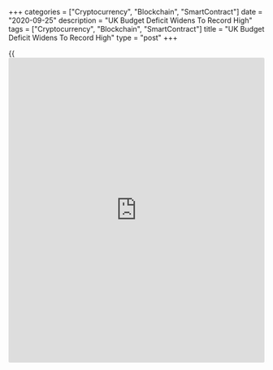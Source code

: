 +++
categories = ["Cryptocurrency", "Blockchain", "SmartContract"]
date = "2020-09-25"
description = "UK Budget Deficit Widens To Record High"
tags = ["Cryptocurrency", "Blockchain", "SmartContract"]
title = "UK Budget Deficit Widens To Record High"
type = "post"
+++

{{<iframe id="large-banner" src="https://www.bounty.group/#slide=27.0" width="100%" height="600" scrolling="no" style="border: 0px solid rgb(216, 221, 230); border-radius: 3px;">}}

The UK budget deficit widened to the highest on record in the financial
year-to-date period reflecting the impact of the [coronavirus][1]
pandemic on the public finances, with the furlough schemes alone adding
GBP 56.0 billion to borrowing as subsidies paid by the central
government.

Data from the Office for National Statistics showed that during April to
August, public sector net borrowing was estimated to have been GBP 173.7
billion, which was GBP 146.9 billion more than in the same period last
year and the highest borrowing in any April to August period since
records began in 1993.

In August alone, public sector net borrowing excluding public sector
banks, increased by GBP 30.5 billion from last year to GBP 35.9 billion
in August.

This was slightly above economists' forecast of GBP 35.05 billion and
the highest borrowing in any month since records began in 1993.

In August, receipts fell 14.3 percent annually, while expenditure
including job furlough schemes and social benefits surged 34.7 percent.

Public sector net debt excluding public sector banks at the end of
August 2020 was GBP 2,023.9 billion or around 101.9 percent of gross
domestic product.

The extra funding required to support the government's coronavirus
relief schemes combined with reduced cash receipts and a fall in gross
domestic product have pushed the public sector net debt, the ONS said.

The Chancellor Rishi Sunak on Thursday unveiled a new Job Support Scheme
and measures to support businesses over months ahead.

With the recovery stuttering and no sign of concern in the gilt market,
the government is right to have refocussed on supporting the
[economy][2] rather than raising taxes, Andrew Wishart, an economist at
Capital Economics, said.

For comments and feedback [contact](https://www.playgroundfx.com/contact/): editorial@rtt[news](https://www.letsplayfx.com/blog/forex-news-website/).com

[Business News][3]

   1. www.rtt[news](https://www.letsplayfx.com/blog/forex-news-website/).com/list/coronavirus.aspx
   2. www.rtt[news](https://www.letsplayfx.com/blog/forex-news-website/).com/Content/EconomicNews.aspx
   3. www.rtt[news](https://www.letsplayfx.com/blog/forex-news-website/).com/Content/Business.aspx